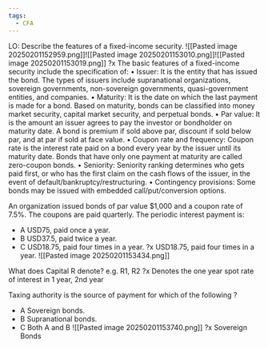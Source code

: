 ```yaml
---
tags:
  - CFA
---
```

LO: Describe the features of a fixed-income security. 
![[Pasted image 20250201152959.png]]![[Pasted image 20250201153010.png]]![[Pasted image 20250201153019.png]]
?x
The basic features of a fixed-income security include the specification of: 
• Issuer: It is the entity that has issued the bond. The types of issuers include supranational organizations, sovereign governments, non-sovereign governments, quasi-government entities, and companies. 
• Maturity: It is the date on which the last payment is made for a bond. Based on maturity, bonds can be classified into money market security, capital market security, and perpetual bonds. 
• Par value: It is the amount an issuer agrees to pay the investor or bondholder on maturity date. A bond is premium if sold above par, discount if sold below par, and at par if sold at face value. 
• Coupon rate and frequency: Coupon rate is the interest rate paid on a bond every year by the issuer until its maturity date. Bonds that have only one payment at maturity are called zero-coupon bonds. 
• Seniority: Seniority ranking determines who gets paid first, or who has the first claim on the cash flows of the issuer, in the event of default/bankruptcy/restructuring.
• Contingency provisions: Some bonds may be issued with embedded call/put/conversion options.



An organization issued bonds of par value $1,000 and a coupon rate of 7.5%. The coupons are paid quarterly. The periodic interest payment is:
- A    USD75, paid once a year.
- B    USD37.5, paid twice a year.
- C   USD18.75, paid four times in a year.
?x
USD18.75, paid four times in a year.
![[Pasted image 20250201153434.png]]

What does Capital R denote? e.g. R1, R2
?x
Denotes the one year spot rate of interest in 1 year, 2nd year

Taxing authority is the source of payment for which of the following ?
- A    Sovereign bonds.
- B    Supranational bonds.
- C   Both A and B
![[Pasted image 20250201153740.png]]
?x
Sovereign Bonds




